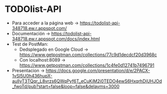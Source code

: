 # TODOlist-API

- Para acceder a la página web -> https://todolist-api-348718.ew.r.appspot.com/
- Documentación -> https://todolist-api-348718.ew.r.appspot.com/docs/index.html
- Test de PostMan:
  * Dedsplegado en Google Cloud -> https://www.getpostman.com/collections/77c9d1decdcf20d3968c
  * Con localhost:8089 -> https://www.getpostman.com/collections/1c4fe0d12741b7496791
- Presentacion -> https://docs.google.com/presentation/d/e/2PACX-1vSl5U0h436hupX-aulIyT3TQqr_L8vrzs6QWqPyf6T_eCuKiM2j0TEDO4ewS6HxqrhDjUHJOd_fwoTd/pub?start=false&loop=false&delayms=3000
